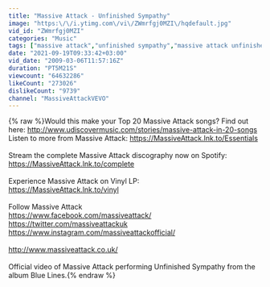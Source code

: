 ```yaml
---
title: "Massive Attack - Unfinished Sympathy"
image: "https:\/\/i.ytimg.com\/vi\/ZWmrfgj0MZI\/hqdefault.jpg"
vid_id: "ZWmrfgj0MZI"
categories: "Music"
tags: ["massive attack","unfinished sympathy","massive attack unfinished sympathy"]
date: "2021-09-19T09:33:42+03:00"
vid_date: "2009-03-06T11:57:16Z"
duration: "PT5M21S"
viewcount: "64632286"
likeCount: "273026"
dislikeCount: "9739"
channel: "MassiveAttackVEVO"
---
```

{% raw %}Would this make your Top 20 Massive Attack songs? Find out here: <a rel="nofollow" target="blank" href="http://www.udiscovermusic.com/stories/massive-attack-in-20-songs">http://www.udiscovermusic.com/stories/massive-attack-in-20-songs</a><br />Listen to more from Massive Attack: <a rel="nofollow" target="blank" href="https://MassiveAttack.lnk.to/Essentials">https://MassiveAttack.lnk.to/Essentials</a><br /><br />Stream the complete Massive Attack discography now on Spotify: <a rel="nofollow" target="blank" href="https://MassiveAttack.lnk.to/complete">https://MassiveAttack.lnk.to/complete</a><br /><br />Experience Massive Attack on Vinyl LP:<br /><a rel="nofollow" target="blank" href="https://MassiveAttack.lnk.to/vinyl">https://MassiveAttack.lnk.to/vinyl</a><br /><br />Follow Massive Attack<br /><a rel="nofollow" target="blank" href="https://www.facebook.com/massiveattack/">https://www.facebook.com/massiveattack/</a><br /><a rel="nofollow" target="blank" href="https://twitter.com/massiveattackuk">https://twitter.com/massiveattackuk</a><br /><a rel="nofollow" target="blank" href="https://www.instagram.com/massiveattackofficial/">https://www.instagram.com/massiveattackofficial/</a><br /><br /><a rel="nofollow" target="blank" href="http://www.massiveattack.co.uk/">http://www.massiveattack.co.uk/</a><br /><br />Official video of Massive Attack performing Unfinished Sympathy from the album Blue Lines.{% endraw %}
